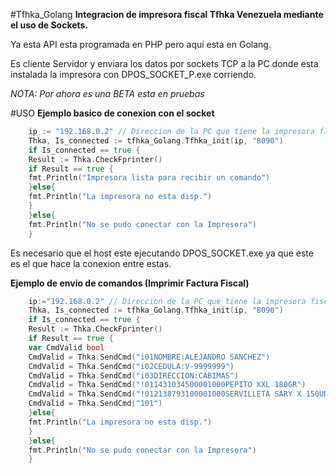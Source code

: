 #Tfhka_Golang
****Integracion de impresora fiscal Tfhka Venezuela mediante el uso de Sockets.****

Ya esta API esta programada en PHP pero aqui esta en Golang.

Es cliente Servidor y enviara los datos por sockets TCP a la PC donde 
esta instalada la impresora con DPOS_SOCKET_P.exe corriendo.

*NOTA: Por ahora es una BETA esta en pruebas*

#USO
**Ejemplo basico de conexion con el socket**
```go
    ip := "192.168.0.2" // Direccion de la PC que tiene la impresora fiscal y que este corriendo DPOS_SOCKET.exe
    Thka, Is_connected := tfhka_Golang.Tfhka_init(ip, "8090")
	if Is_connected == true {
	Result := Thka.CheckFprinter()
    if Result == true {
    fmt.Println("Impresora lista para recibir un comando")
    }else{
    fmt.Println("La impresora no esta disp.")
    }
    }else{
    fmt.Println("No se pudo conectar con la Impresora")
    }
```
Es necesario que el host este ejecutando DPOS_SOCKET.exe ya que este es el que hace la conexion entre estas.

**Ejemplo de envio de comandos (Imprimir Factura Fiscal)**
```go
    ip:="192.168.0.2" // Direccion de la PC que tiene la impresora fiscal y que este corriendo DPOS_SOCKET.exe
    Thka, Is_connected := tfhka_Golang.Tfhka_init(ip, "8090")
	if Is_connected == true {
	Result := Thka.CheckFprinter()
    if Result == true {
    var CmdValid bool
    CmdValid = Thka.SendCmd("i01NOMBRE:ALEJANDRO SANCHEZ")
    CmdValid = Thka.SendCmd("i02CEDULA:V-9999999")
    CmdValid = Thka.SendCmd("i03DIRECCION:CABIMAS")
    CmdValid = Thka.SendCmd("!011431034500001000PEPITO XXL 180GR")
    CmdValid = Thka.SendCmd("!012138793100001000SERVILLETA SARY X 150UNI")
    CmdValid = Thka.SendCmd("101")
    }else{
    fmt.Println("La impresora no esta disp.")
    }
    }else{
    fmt.Println("No se pudo conectar con la Impresora")
    }
```
